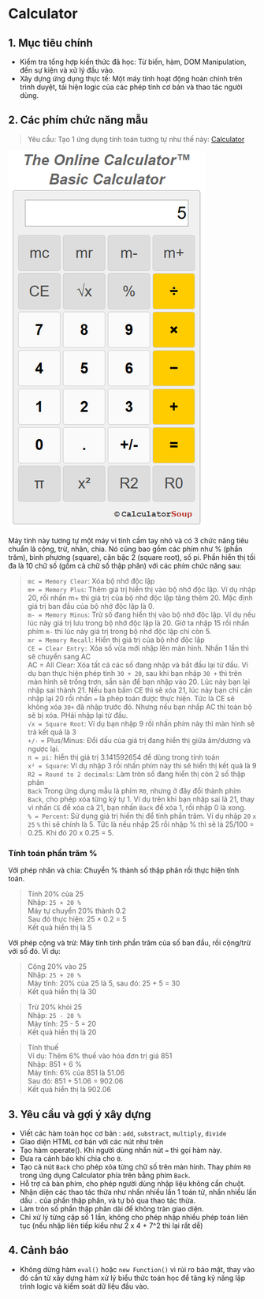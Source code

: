 # Calculator 

## 1. Mục tiêu chính
- Kiểm tra tổng hợp kiến thức đã học: Từ biến, hàm, DOM Manipulation, đến sự kiện và xử lý đầu vào.
- Xây dựng ứng dụng thực tế: Một máy tính hoạt động hoàn chỉnh trên trình duyệt, tái hiện logic của các phép tính cơ bản và thao tác người dùng.

## 2. Các phím chức năng mẫu 
> Yêu cầu: Tạo 1 ứng dụng tính toán tương tự như thế này: [Calculator](https://www.theonlinecalculator.com/)  

![alt text](image.png) 

Máy tính này tương tự một máy vi tính cầm tay nhỏ và có 3 chức năng tiêu chuẩn là cộng, trừ, nhân, chia. Nó cũng bao gồm các phím như % (phần trăm), bình phương (square), căn bậc 2 (square root), số pi. 
Phần hiển thị tối đa là 10 chữ số (gồm cả chữ số thập phân) với các phím chức năng sau:

>`mc = Memory Clear`: Xóa bộ nhớ độc lập    
`m+ = Memory Plus`: Thêm giá trị hiển thị vào bộ nhớ độc lập. Ví dụ nhập 20, rồi nhấn m+ thì giá trị của bộ nhớ độc lập tăng thêm 20. Mặc định giá trị ban đầu của bộ nhớ độc lập là 0.  
`m- = Memory Minus`: Trừ số đang hiển thị vào bộ nhớ độc lập. Ví dụ nếu lúc này giá trị lưu trong bộ nhớ độc lập là 20. Giờ ta nhập 15 rồi nhấn phím `m-` thì lúc này giá trị trong bộ nhớ độc lập chỉ còn 5.  
`mr = Memory Recall`: Hiển thị giá trị của bộ nhớ độc lập   
`CE = Clear Entry:` Xóa số vừa mới nhập lên màn hình. Nhấn 1 lần thì sẽ chuyển sang AC    
AC = All Clear: Xóa tất cả các số đang nhập và bắt đầu lại từ đầu. Ví dụ bạn thực hiện phép tính `30 + 20`, sau khi bạn nhập `30 +` thì trên màn hình sẽ trống trơn, sẵn sàn để bạn nhập vào 20. Lúc này bạn lại nhập sai thành 21. Nếu bạn bấm CE thì sẽ xóa 21, lúc này bạn chỉ cần nhập lại 20 rồi nhấn `=` là phép toán được thực hiện. Tức là CE sẽ không xóa `30+` đã nhập trước đó. Nhưng nếu bạn nhấp AC thì toàn bộ sẽ bị xóa. PHải nhập lại từ đầu.  
`√x = Square Root`: Ví dụ bạn nhập 9 rồi nhấn phím này thì màn hình sẽ trả kết quả là 3    
`+/-` = Plus/Minus: Đổi dấu của giá trị đang hiển thị giữa âm/dương và ngược lại.  
`π = pi:` hiển thị giá trị 3.141592654 để dùng trong tính toán  
`x² = Square`: Ví dụ nhập 3 rồi nhấn phím này thì sẽ hiển thị kết quả là 9   
`R2 = Round to 2 decimals`: Làm tròn số đang hiển thị còn 2 số thập phân   
`Back` Trong ứng dụng mẫu là phím `R0`, nhưng ở đây đổi thành phím `Back`, cho phép xóa từng ký tự 1. Ví dụ trên khi bạn nhập sai là 21, thay vì nhấn `CE` để xóa cả 21, bạn nhấn `Back` để xóa 1, rồi nhập 0 là xong.    
`% = Percent`: Sử dụng giá trị hiển thị để tính phần trăm. Ví dụ nhập `20` `x` `25` `%` thì sẽ chính là 5. Tức là nếu nhập 25 rồi nhập % thì sẽ là 25/100 = 0.25. Khi đó 20 x 0.25 = 5.  

### Tính toán phần trăm %
Với phép nhân và chia: Chuyển % thành số thập phân rồi thực hiện tính toán.
  
>Tính 20% của 25  
>Nhập: `25 × 20 %`  
>Máy tự chuyển 20% thành 0.2  
>Sau đó thực hiện: 25 × 0.2 = 5  
>Kết quả hiển thị là 5


Với phép cộng và trừ: Máy tính tính phần trăm của số ban đầu, rồi cộng/trừ với số đó. Ví dụ:  
> Cộng 20% vào 25  
Nhập: `25 + 20 %`  
Máy tính: 20% của 25 là 5, sau đó: 25 + 5 = 30  
Kết quả hiển thị là 30  

>Trừ 20% khỏi 25  
Nhập: `25 - 20 %  `  
Máy tính: 25 - 5 = 20  
Kết quả hiển thị là 20  

>Tính thuế  
Ví dụ: Thêm 6% thuế vào hóa đơn trị giá 851  
Nhập: 851 + 6 %  
Máy tính: 6% của 851 là 51.06  
Sau đó: 851 + 51.06 = 902.06  
Kết quả hiển thị là 902.06  



## 3. Yêu cầu và gợi ý xây dựng
- Viết các hàm toàn học cơ bản : `add`, `substract`, `multiply`, `divide` 
- Giao diện HTML cơ bản với các nút như trên
- Tạo hàm operate(). Khi người dùng nhấn nút `=` thì gọi hàm này.
- Đưa ra cảnh báo khi chia cho `0`.
- Tạo cả nút `Back` cho phép xóa từng chữ số trên màn hình. Thay phím `R0` trong ứng dụng Calculator phía trên bằng phím `Back`.
- Hỗ trợ cả bàn phím, cho phép người dùng nhập liệu không cần chuột.
- Nhận diện các thao tác thừa như nhấn nhiều lần 1 toán tử, nhấn nhiều lần dấu `.` của phần thập phân, và tự bỏ qua thao tác thừa.
- Làm tròn số phần thập phân dài để không tràn giao diện.
- Chỉ xử lý từng cặp số 1 lần, không cho phép nhập nhiều phép toán liên tục (nếu nhập liên tiếp kiểu như 2 x 4 + 7^2 thì lại rất dễ)

## 4. Cảnh báo
- Không dừng hàm `eval()` hoặc `new Function()` vì rủi ro bảo mật, thay vào đó cần từ xây dựng hàm xử lý biểu thức toán học để tăng kỹ năng lập trình logic và kiểm soát dữ liệu đầu vào. 

